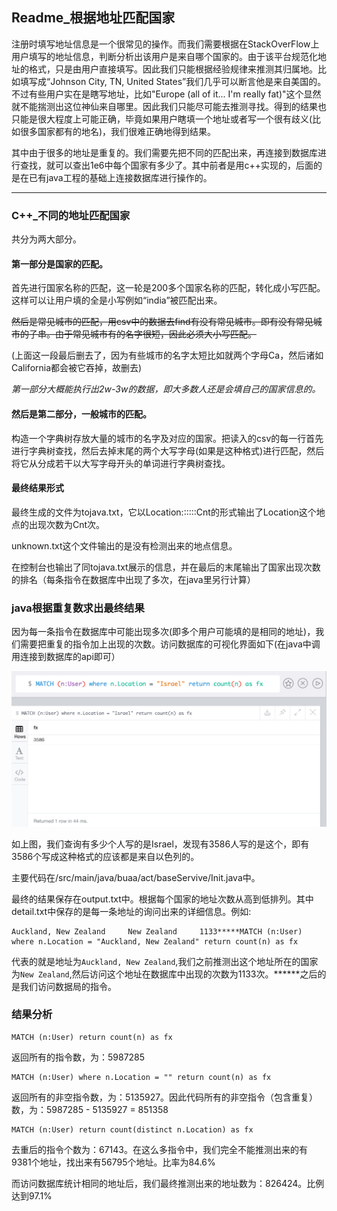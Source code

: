 ## Readme_根据地址匹配国家

注册时填写地址信息是一个很常见的操作。而我们需要根据在StackOverFlow上用户填写的地址信息，判断分析出该用户是来自哪个国家的。由于该平台规范化地址的格式，只是由用户直接填写。因此我们只能根据经验规律来推测其归属地。比如填写成“Johnson City, TN, United States”我们几乎可以断言他是来自美国的。不过有些用户实在是瞎写地址，比如"Europe (all of it... I'm really fat)"这个显然就不能揣测出这位神仙来自哪里。因此我们只能尽可能去推测寻找。得到的结果也只能是很大程度上可能正确，毕竟如果用户瞎填一个地址或者写一个很有歧义(比如很多国家都有的地名)，我们很难正确地得到结果。

其中由于很多的地址是重复的。我们需要先把不同的匹配出来，再连接到数据库进行查找，就可以查出1e6中每个国家有多少了。其中前者是用c++实现的，后面的是在已有java工程的基础上连接数据库进行操作的。

-------
### C++_不同的地址匹配国家
共分为两大部分。

#### 第一部分是国家的匹配。

首先进行国家名称的匹配，这一轮是200多个国家名称的匹配，转化成小写匹配。这样可以让用户填的全是小写例如“india”被匹配出来。


~~然后是常见城市的匹配，用csv中的数据去find有没有常见城市。即有没有常见城市的子串。由于常见城市有的名字很短，因此必须大小写匹配。~~

(上面这一段最后删去了，因为有些城市的名字太短比如就两个字母Ca，然后诸如California都会被它吞掉，故删去)

_*第一部分大概能执行出2w-3w的数据，即大多数人还是会填自己的国家信息的。*_

#### 然后是第二部分，一般城市的匹配。

构造一个字典树存放大量的城市的名字及对应的国家。把读入的csv的每一行首先进行字典树查找，然后去掉末尾的两个大写字母(如果是这种格式)进行匹配，然后将它从分成若干以大写字母开头的单词进行字典树查找。

#### 最终结果形式


最终生成的文件为tojava.txt，它以Location::::::Cnt的形式输出了Location这个地点的出现次数为Cnt次。

unknown.txt这个文件输出的是没有检测出来的地点信息。

在控制台也输出了同tojava.txt展示的信息，并在最后的末尾输出了国家出现次数的排名（每条指令在数据库中出现了多次，在java里另行计算）

### java根据重复数求出最终结果

因为每一条指令在数据库中可能出现多次(即多个用户可能填的是相同的地址)，我们需要把重复的指令加上出现的次数。访问数据库的可视化界面如下(在java中调用连接到数据库的api即可）

![](./media/1/1.png)


如上图，我们查询有多少个人写的是Israel，发现有3586人写的是这个，即有3586个写成这种格式的应该都是来自以色列的。

主要代码在/src/main/java/buaa/act/baseServive/Init.java中。

最终的结果保存在output.txt中。根据每个国家的地址次数从高到低排列。其中detail.txt中保存的是每一条地址的询问出来的详细信息。例如:

```
Auckland, New Zealand     New Zealand     1133*****MATCH (n:User) where n.Location = "Auckland, New Zealand" return count(n) as fx
```
代表的就是地址为`Auckland, New Zealand`,我们之前推测出这个地址所在的国家为`New Zealand`,然后访问这个地址在数据库中出现的次数为1133次。******之后的是我们访问数据局的指令。

### 结果分析


```
MATCH (n:User) return count(n) as fx
```

返回所有的指令数，为：5987285

```
MATCH (n:User) where n.Location = "" return count(n) as fx
```

返回所有的非空指令数，为：5135927。因此代码所有的非空指令（包含重复）数，为：5987285 - 5135927 = 851358

```
MATCH (n:User) return count(distinct n.Location) as fx
```

去重后的指令个数为：67143。在这么多指令中，我们完全不能推测出来的有9381个地址，找出来有56795个地址。比率为84.6%

而访问数据库统计相同的地址后，我们最终推测出来的地址数为：826424。比例达到97.1%








